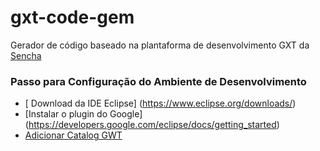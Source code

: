 # gxt-code-gem
Gerador de código baseado na plantaforma de desenvolvimento GXT da [Sencha](https://www.sencha.com/) 

### Passo para Configuração do Ambiente de Desenvolvimento
+ [ Download da IDE Eclipse]  (https://www.eclipse.org/downloads/)
+ [Instalar o plugin do Google] (https://developers.google.com/eclipse/docs/getting_started)
+ [Adicionar Catalog GWT](https://code.lds.org/nexus/content/groups/main-repo/archetype-catalog.xml)
